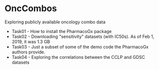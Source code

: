 # OncCombos
Exploring publicly available oncology combo data

* Task01 - How to install the PharmacoGx package
* Task02 - Downloading "sensitivity" datasets (with IC50s).  As of Feb 1, 2019, it was 1.3 GB
* Task03 - Just a subset of some of the demo code the PharmacoGx authors provide.
* Task04 - Exploring the correlations between the CCLP and GDSC datasets
